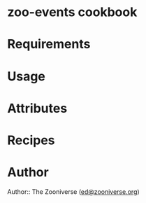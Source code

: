 # zoo-events cookbook

# Requirements

# Usage

# Attributes

# Recipes

# Author

Author:: The Zooniverse (<ed@zooniverse.org>)
